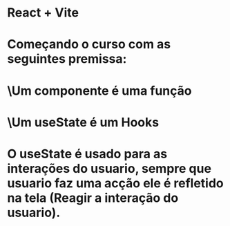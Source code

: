# React + Vite

# Começando o curso com as seguintes premissa:

# \Um componente é uma função

# \Um useState é um Hooks

# O useState é usado para as interações do usuario, sempre que usuario faz uma acção ele é refletido na tela (Reagir a interação do usuario).
